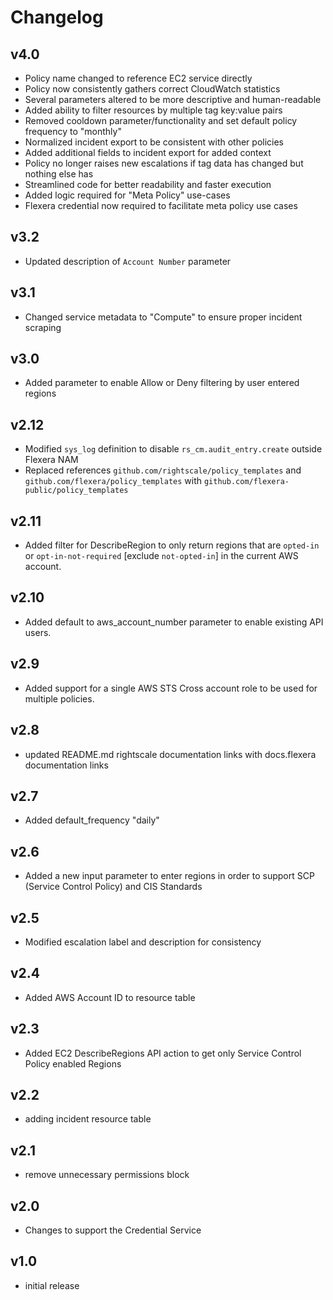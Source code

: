# Changelog

## v4.0

- Policy name changed to reference EC2 service directly
- Policy now consistently gathers correct CloudWatch statistics
- Several parameters altered to be more descriptive and human-readable
- Added ability to filter resources by multiple tag key:value pairs
- Removed cooldown parameter/functionality and set default policy frequency to "monthly"
- Normalized incident export to be consistent with other policies
- Added additional fields to incident export for added context
- Policy no longer raises new escalations if tag data has changed but nothing else has
- Streamlined code for better readability and faster execution
- Added logic required for "Meta Policy" use-cases
- Flexera credential now required to facilitate meta policy use cases

## v3.2

- Updated description of `Account Number` parameter

## v3.1

- Changed service metadata to "Compute" to ensure proper incident scraping

## v3.0

- Added parameter to enable Allow or Deny filtering by user entered regions

## v2.12

- Modified `sys_log` definition to disable `rs_cm.audit_entry.create` outside Flexera NAM
- Replaced references `github.com/rightscale/policy_templates` and `github.com/flexera/policy_templates` with `github.com/flexera-public/policy_templates`

## v2.11

- Added filter for DescribeRegion to only return regions that are `opted-in` or `opt-in-not-required` [exclude `not-opted-in`] in the current AWS account.

## v2.10

- Added default to aws_account_number parameter to enable existing API users.

## v2.9

- Added support for a single AWS STS Cross account role to be used for multiple policies.

## v2.8

- updated README.md rightscale documentation links with docs.flexera documentation links

## v2.7

- Added default_frequency "daily"

## v2.6

- Added a new input parameter to enter regions in order to support SCP (Service Control Policy) and CIS Standards

## v2.5

- Modified escalation label and description for consistency

## v2.4

- Added AWS Account ID to resource table

## v2.3

- Added EC2 DescribeRegions API action to get only Service Control Policy enabled Regions

## v2.2

- adding incident resource table

## v2.1

- remove unnecessary permissions block

## v2.0

- Changes to support the Credential Service

## v1.0

- initial release

